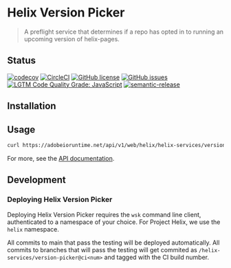# Helix Version Picker

> A preflight service that determines if a repo has opted in to running an upcoming version of helix-pages.

## Status
[![codecov](https://img.shields.io/codecov/c/github/adobe-rnd/helix-version-picker.svg)](https://codecov.io/gh/adobe-rnd/helix-version-picker)
[![CircleCI](https://img.shields.io/circleci/project/github/adobe-rnd/helix-version-picker.svg)](https://circleci.com/gh/adobe-rnd/helix-version-picker)
[![GitHub license](https://img.shields.io/github/license/adobe-rnd/helix-version-picker.svg)](https://github.com/adobe-rnd/helix-version-picker/blob/main/LICENSE.txt)
[![GitHub issues](https://img.shields.io/github/issues/adobe-rnd/helix-version-picker.svg)](https://github.com/adobe-rnd/helix-version-picker/issues)
[![LGTM Code Quality Grade: JavaScript](https://img.shields.io/lgtm/grade/javascript/g/adobe-rnd/helix-version-picker.svg?logo=lgtm&logoWidth=18)](https://lgtm.com/projects/g/adobe-rnd/helix-version-picker)
[![semantic-release](https://img.shields.io/badge/%20%20%F0%9F%93%A6%F0%9F%9A%80-semantic--release-e10079.svg)](https://github.com/semantic-release/semantic-release)

## Installation

## Usage

```bash
curl https://adobeioruntime.net/api/v1/web/helix/helix-services/version-picker@v1
```

For more, see the [API documentation](docs/API.md).

## Development

### Deploying Helix Version Picker

Deploying Helix Version Picker requires the `wsk` command line client, authenticated to a namespace of your choice. For Project Helix, we use the `helix` namespace.

All commits to main that pass the testing will be deployed automatically. All commits to branches that will pass the testing will get commited as `/helix-services/version-picker@ci<num>` and tagged with the CI build number.
